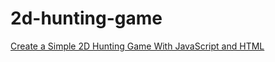 # 2d-hunting-game
[Create a Simple 2D Hunting Game With JavaScript and HTML](https://medium.com/better-programming/create-a-simple-2d-hunting-game-with-javascript-and-html-1cb78e01a69e)
